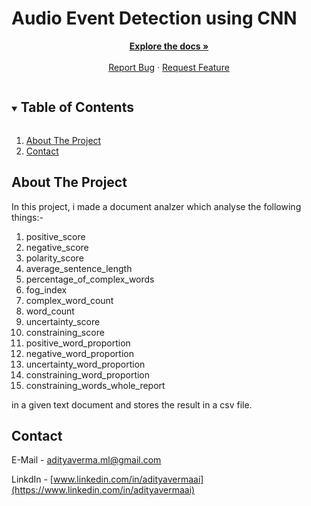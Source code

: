 # Audio Event Detection using CNN

<p align="center">
    <a href="https://github.com/adityavermaAI/Audio-Event-Detection"><strong>Explore the docs »</strong></a>
    <br />
    <br />
    <a href="https://github.com/adityavermaAI/Audio-Event-Detection/issues">Report Bug</a>
    ·
    <a href="https://github.com/adityavermaAI/Audio-Event-Detection/issues">Request Feature</a>
</p>

<details open="open">
  <summary><h2 style="display: inline-block">Table of Contents</h2></summary>
  <ol>
    <li><a href="#about-the-project">About The Project<a></li>
    <li><a href="#contact">Contact</a></li>
  </ol>
</details>

## About The Project

In this project, i made a document analzer which analyse the following things:-

1.	positive_score
2.	negative_score
3.	polarity_score
4.	average_sentence_length
5.	percentage_of_complex_words
6.	fog_index
7.	complex_word_count
8.	word_count
9.	uncertainty_score
10.	constraining_score
11.	positive_word_proportion
12.	negative_word_proportion
13.	uncertainty_word_proportion
14.	constraining_word_proportion
15.	constraining_words_whole_report

in a given text document and stores the result in a csv file.

## Contact

E-Mail - adityaverma.ml@gmail.com

LinkdIn - [www.linkedin.com/in/adityavermaai](https://www.linkedin.com/in/adityavermaai)